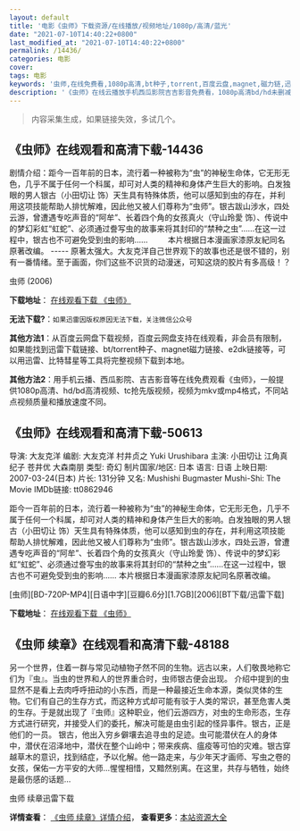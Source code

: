 ```yaml
---
layout: default
title: '电影《虫师》下载资源/在线播放/视频地址/1080p/高清/蓝光'
date: "2021-07-10T14:40:22+0800"
last_modified_at: "2021-07-10T14:40:22+0800"
permalink: /14436/
categories: 电影
cover:
tags: 电影
keywords: '虫师,在线免费看,1080p高清,bt种子,torrent,百度云盘,magnet,磁力链,迅雷下载资源'
description: '《虫师》在线云播放手机西瓜影院吉吉影音免费看，1080p高清bd/hd未删减完整版和tc抢先枪版，mkv/mp4格式，附带bt/torrent种子、magnet/磁力链、百度云盘、网盘资源迅雷下载链接'
---
```


>内容采集生成，如果链接失效，多试几个。


## 《虫师》在线观看和高清下载-14436

剧情介绍：距今一百年前的日本，流行着一种被称为“虫”的神秘生命体，它无形无色，几乎不属于任何一个科属，却可对人类的精神和身体产生巨大的影响。白发独眼的男人银古（小田切让 饰）天生具有特殊体质，他可以感知到虫的存在，并利用这项技能帮助人排忧解难，因此他又被人们尊称为“虫师”。银古跋山涉水，四处云游，曾遭遇专吃声音的“阿牟”、长着四个角的女孩真火（守山玲愛 饰）、传说中的梦幻彩虹“虹蛇”、必须通过誊写虫的故事来将其封印的“禁种之虫”……在这一过程中，银古也不可避免受到虫的影响……  　　本片根据日本漫画家漆原友紀同名原著改编。 ----- 原著太强大。大友克洋自己世界观下的故事也还是很不错的，别有一番情绪。至于画面，你们这些不识货的动漫迷，可知这烧的胶片有多高级！？


虫师 (2006)

**下载地址**： [在线观看下载 《虫师》](https://www.btbtdy.me/btdy/dy5235.html) 


**无法下载?**：`如果迅雷因版权原因无法下载，关注微信公众号 `

**其他方法1**：从百度云网盘下载视频，百度云网盘支持在线观看，非会员有限制，如果能找到迅雷下载链接、bt/torrent种子、magnet磁力链接、e2dk链接等，可以用迅雷、比特彗星等工具将完整视频下载到本地。

**其他方法2**：用手机云播、西瓜影院、吉吉影音等在线免费观看《虫师》，一般提供1080p高清、hd/bd高清视频、tc抢先版视频，视频为mkv或mp4格式，不同站点视频质量和播放速度不同。


## 《虫师》在线观看和高清下载-50613

导演: 大友克洋 编剧: 大友克洋 村井贞之 Yuki Urushibara 主演: 小田切让 江角真纪子 苍井优 大森南朋 类型: 奇幻 制片国家/地区: 日本 语言: 日语 上映日期: 2007-03-24(日本) 片长: 131分钟 又名: Mushishi Bugmaster Mushi-Shi: The Movie IMDb链接: tt0862946

距今一百年前的日本，流行着一种被称为“虫”的神秘生命体，它无形无色，几乎不属于任何一个科属，却可对人类的精神和身体产生巨大的影响。白发独眼的男人银古（小田切让 饰）天生具有特殊体质，他可以感知到虫的存在，并利用这项技能帮助人排忧解难，因此他又被人们尊称为“虫师”。银古跋山涉水，四处云游，曾遭遇专吃声音的“阿牟”、长着四个角的女孩真火（守山玲愛 饰）、传说中的梦幻彩虹“虹蛇”、必须通过誊写虫的故事来将其封印的“禁种之虫”……在这一过程中，银古也不可避免受到虫的影响…… 本片根据日本漫画家漆原友紀同名原著改编。


[虫师][BD-720P-MP4][日语中字][豆瓣6.6分][1.7GB][2006][BT下载/迅雷下载]

**下载地址**： [在线观看下载 《虫师》](https://www.btdx8.com/torrent/mushi_shi_the_movie_2006.html) 


## 《虫师 续章》在线观看和高清下载-48188

另一个世界，住着一群与常见动植物孑然不同的生物。远古以来，人们敬畏地称它们为『虫』。当虫的世界和人的世界重合时，虫师银古便会出现。 介绍中提到的虫显然不是看上去肉呼呼扭动的小东西，而是一种最接近生命本源，类似灵体的生物。它们有自己的生存方式，而这种方式却可能有驳于人类的常识，甚至危害人类的生存。于是就出现了『虫师』这种职业，他们云游四方，对虫的生命形态，生存方式进行研究，并接受人们的委托，解决可能是由虫引起的怪异事件。银古，正是他们的一员。 银古，他出入穷乡僻壤去追寻虫的足迹。虫可能潜伏在人的身体中，潜伏在沼泽地中，潜伏在整个山岭中；带来疾病、瘟疫等可怕的灾难。银古穿越草木的意识，找到结症，予以化解。他一路走来，与少年天才画师、写虫之卷的女孩，保佑一方平安的大师…惺惺相惜，又黯然别离。在这里，共存与牺牲，始终是最伤感的话题&hellip;


虫师 续章迅雷下载

**详情查看**： [《虫师 续章》详情介绍](/movie/48188/)， **查看更多**：[本站资源大全](/movie/t/all/)


